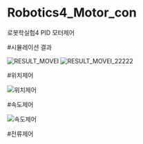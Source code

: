 # Robotics4_Motor_con
로봇학실험4 PID 모터제어

#시뮬레이션 결과

![RESULT_MOVEI](https://github.com/kroker22/Robotics4_Motor_con/assets/156269847/5b39c91c-15ea-48f3-8463-97797dd896db)
![RESULT_MOVEI_22222](https://github.com/kroker22/Robotics4_Motor_con/assets/156269847/f6648a59-e000-43ca-bffb-3e0b0786af04)


#위치제어

![위치제어](https://github.com/kroker22/Robotics4_Motor_con/assets/156269847/501c94d0-61f5-42dd-bce7-101f619c70ca)


#속도제어

![속도제어](https://github.com/kroker22/Robotics4_Motor_con/assets/156269847/9ddd14c0-e372-4e18-9999-ca99f46f316c)

#전류제어


